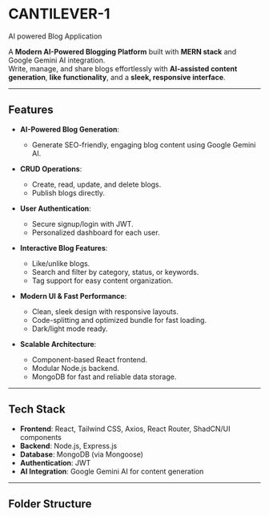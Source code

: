 # CANTILEVER-1
AI powered Blog Application 

A **Modern AI-Powered Blogging Platform** built with **MERN stack** and Google Gemini AI integration.  
Write, manage, and share blogs effortlessly with **AI-assisted content generation**, **like functionality**, and a **sleek, responsive interface**.

---

## Features

- **AI-Powered Blog Generation**:
  - Generate SEO-friendly, engaging blog content using Google Gemini AI.

- **CRUD Operations**:
  - Create, read, update, and delete blogs.
  - Publish blogs directly.

- **User Authentication**:
  - Secure signup/login with JWT.
  - Personalized dashboard for each user.

- **Interactive Blog Features**:
  - Like/unlike blogs.
  - Search and filter by category, status, or keywords.
  - Tag support for easy content organization.

- **Modern UI & Fast Performance**:
  - Clean, sleek design with responsive layouts.
  - Code-splitting and optimized bundle for fast loading.
  - Dark/light mode ready.

- **Scalable Architecture**:
  - Component-based React frontend.
  - Modular Node.js backend.
  - MongoDB for fast and reliable data storage.

---

## Tech Stack

- **Frontend**: React, Tailwind CSS, Axios, React Router, ShadCN/UI components
- **Backend**: Node.js, Express.js
- **Database**: MongoDB (via Mongoose)
- **Authentication**: JWT
- **AI Integration**: Google Gemini AI for content generation


---

## Folder Structure

